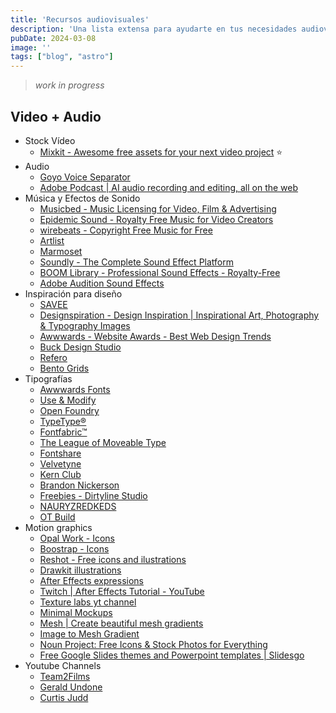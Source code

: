 ```yaml
---
title: 'Recursos audiovisuales'
description: 'Una lista extensa para ayudarte en tus necesidades audiovisuales'
pubDate: 2024-03-08
image: ''
tags: ["blog", "astro"]
---
```


> *work in progress*

## Video + Audio
- Stock Vídeo
    - [Mixkit - Awesome free assets for your next video project](https://mixkit.co/) ⭐️
- Audio
    - [Goyo Voice Separator](https://goyo.app/)
    - [Adobe Podcast | AI audio recording and editing, all on the web](https://podcast.adobe.com/)
- Música y Efectos de Sonido
    - [Musicbed - Music Licensing for Video, Film & Advertising](https://www.musicbed.com/)
    - [Epidemic Sound - Royalty Free Music for Video Creators](https://www.epidemicsound.com/)
    - [wirebeats - Copyright Free Music for Free](https://www.wirebeats.com/)
    - [Artlist](https://artlist.io/)
    - [Marmoset](https://www.marmosetmusic.com/)
    - [Soundly - The Complete Sound Effect Platform](https://getsoundly.com/)
    - [BOOM Library - Professional Sound Effects - Royalty-Free](https://www.boomlibrary.com/)
    - [Adobe Audition Sound Effects](https://www.adobe.com/products/audition/offers/AdobeAuditionDLCSFX.html)
- Inspiración para diseño
    - [SAVEE](https://savee.it/)
    - [Designspiration - Design Inspiration | Inspirational Art, Photography & Typography Images](https://www.designspiration.com/)
    - [Awwwards - Website Awards - Best Web Design Trends](https://www.awwwards.com/#sotd)
    - [Buck Design Studio](https://www.buck.co/)
    - [Refero](https://refero.design/apps)
    - [Bento Grids](https://bentogrids.com/)
- Tipografías
    - [Awwwards Fonts](https://www.awwwards.com/awwwards/collections/free-fonts/)
    - [Use & Modify](https://usemodify.com/)
    - [Open Foundry](https://open-foundry.com/fonts)
    - [TypeType®](https://typetype.org/freefonts/)
    - [Fontfabric™](https://www.fontfabric.com/free-fonts/)
    - [The League of Moveable Type](https://www.theleagueofmoveabletype.com/)
    - [Fontshare](https://www.fontshare.com/)
    - [Velvetyne](https://velvetyne.fr/)
    - [Kern Club](https://www.kernclub.com/shop?category=Fonts)
    - [Brandon Nickerson](https://www.bnicks.com/shop)
    - [Freebies - Dirtyline Studio](https://dirtylinestudio.com/freebies/)
    - [NAURYZREDKEDS](https://www.behance.net/gallery/196325487/FREE-FONT-NAURYZREDKEDS)
    - [OT Build](https://www.behance.net/gallery/199673975/OT-Bulb-Free-Font)
- Motion graphics
    - [Opal Work - Icons](https://www.opal.work/) 
    - [Boostrap - Icons](https://icons.getbootstrap.com/)
    - [Reshot - Free icons and ilustrations](https://www.reshot.com/)
    - [Drawkit illustrations](https://www.drawkit.com/illustration-types/2d) 
    - [After Effects expressions](https://www.motionscript.com/) 
    - [Twitch | After Effects Tutorial - YouTube](https://www.youtube.com/watch?v=QCQSGfs-1w0)
    - [Texture labs yt channel](https://www.youtube.com/@Texturelabs/videos) 
    - [Minimal Mockups](https://www.minimalmockups.com/)
    - [Mesh | Create beautiful mesh gradients](https://meshgradient.com/)
    - [Image to Mesh Gradient](https://photogradient.com/)
    - [Noun Project: Free Icons & Stock Photos for Everything](https://thenounproject.com/)
    - [Free Google Slides themes and Powerpoint templates | Slidesgo](https://slidesgo.com/)
- Youtube Channels
	- [Team2Films](https://www.youtube.com/@team2films/videos)
	- [Gerald Undone](https://www.youtube.com/@geraldundone)
	- [Curtis Judd](https://www.youtube.com/@curtisjudd/featured)

